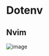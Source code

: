 # Dotenv

## Nvim
![image](https://user-images.githubusercontent.com/2198233/127885846-ec09d621-4d4f-4dec-81cf-8434c3d9cae0.png)


